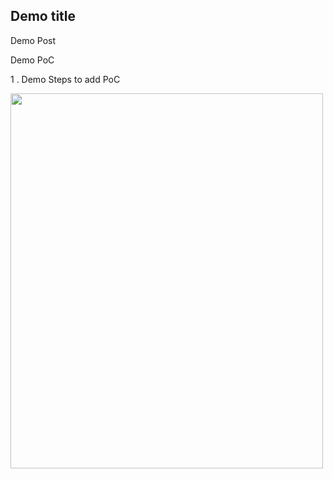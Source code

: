 
## Demo title

Demo Post

Demo PoC

1 . Demo Steps to add PoC


 <img src="https://raw.githubusercontent.com/asce-21/asce-21.github.io/master/assets/images/demo-xss.png" width="500" height="600"> 

